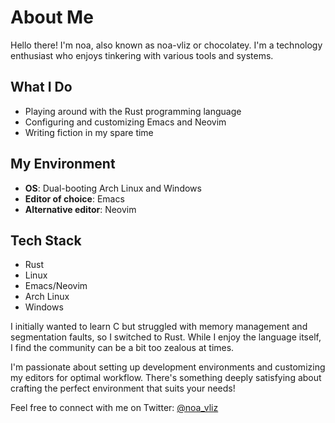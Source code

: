 # About Me

Hello there! I'm noa, also known as noa-vliz or chocolatey. I'm a technology enthusiast who enjoys tinkering with various tools and systems.

## What I Do
- Playing around with the Rust programming language
- Configuring and customizing Emacs and Neovim
- Writing fiction in my spare time

## My Environment
- **OS**: Dual-booting Arch Linux and Windows
- **Editor of choice**: Emacs
- **Alternative editor**: Neovim

## Tech Stack
- Rust
- Linux
- Emacs/Neovim
- Arch Linux
- Windows

I initially wanted to learn C but struggled with memory management and segmentation faults, so I switched to Rust. While I enjoy the language itself, I find the community can be a bit too zealous at times.

I'm passionate about setting up development environments and customizing my editors for optimal workflow. There's something deeply satisfying about crafting the perfect environment that suits your needs!

Feel free to connect with me on Twitter: [@noa_vliz](https://twitter.com/noa_vliz)
